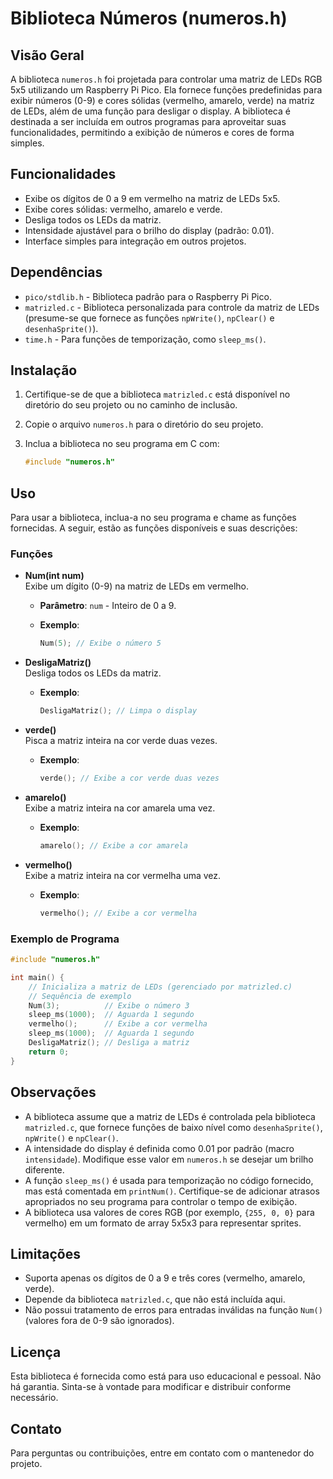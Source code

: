 # Biblioteca Números (numeros.h)

## Visão Geral

A biblioteca `numeros.h` foi projetada para controlar uma matriz de LEDs RGB 5x5 utilizando um Raspberry Pi Pico. Ela fornece funções predefinidas para exibir números (0-9) e cores sólidas (vermelho, amarelo, verde) na matriz de LEDs, além de uma função para desligar o display. A biblioteca é destinada a ser incluída em outros programas para aproveitar suas funcionalidades, permitindo a exibição de números e cores de forma simples.

## Funcionalidades

- Exibe os dígitos de 0 a 9 em vermelho na matriz de LEDs 5x5.
- Exibe cores sólidas: vermelho, amarelo e verde.
- Desliga todos os LEDs da matriz.
- Intensidade ajustável para o brilho do display (padrão: 0.01).
- Interface simples para integração em outros projetos.

## Dependências

- `pico/stdlib.h` - Biblioteca padrão para o Raspberry Pi Pico.
- `matrizled.c` - Biblioteca personalizada para controle da matriz de LEDs (presume-se que fornece as funções `npWrite()`, `npClear()` e `desenhaSprite()`).
- `time.h` - Para funções de temporização, como `sleep_ms()`.

## Instalação

1. Certifique-se de que a biblioteca `matrizled.c` está disponível no diretório do seu projeto ou no caminho de inclusão.

2. Copie o arquivo `numeros.h` para o diretório do seu projeto.

3. Inclua a biblioteca no seu programa em C com:

   ```c
   #include "numeros.h"
   ```

## Uso

Para usar a biblioteca, inclua-a no seu programa e chame as funções fornecidas. A seguir, estão as funções disponíveis e suas descrições:

### Funções

- **Num(int num)**\
  Exibe um dígito (0-9) na matriz de LEDs em vermelho.

  - **Parâmetro**: `num` - Inteiro de 0 a 9.

  - **Exemplo**:

    ```c
    Num(5); // Exibe o número 5
    ```

- **DesligaMatriz()**\
  Desliga todos os LEDs da matriz.

  - **Exemplo**:

    ```c
    DesligaMatriz(); // Limpa o display
    ```

- **verde()**\
  Pisca a matriz inteira na cor verde duas vezes.

  - **Exemplo**:

    ```c
    verde(); // Exibe a cor verde duas vezes
    ```

- **amarelo()**\
  Exibe a matriz inteira na cor amarela uma vez.

  - **Exemplo**:

    ```c
    amarelo(); // Exibe a cor amarela
    ```

- **vermelho()**\
  Exibe a matriz inteira na cor vermelha uma vez.

  - **Exemplo**:

    ```c
    vermelho(); // Exibe a cor vermelha
    ```

### Exemplo de Programa

```c
#include "numeros.h"

int main() {
    // Inicializa a matriz de LEDs (gerenciado por matrizled.c)
    // Sequência de exemplo
    Num(3);          // Exibe o número 3
    sleep_ms(1000);  // Aguarda 1 segundo
    vermelho();      // Exibe a cor vermelha
    sleep_ms(1000);  // Aguarda 1 segundo
    DesligaMatriz(); // Desliga a matriz
    return 0;
}
```

## Observações

- A biblioteca assume que a matriz de LEDs é controlada pela biblioteca `matrizled.c`, que fornece funções de baixo nível como `desenhaSprite()`, `npWrite()` e `npClear()`.
- A intensidade do display é definida como 0.01 por padrão (macro `intensidade`). Modifique esse valor em `numeros.h` se desejar um brilho diferente.
- A função `sleep_ms()` é usada para temporização no código fornecido, mas está comentada em `printNum()`. Certifique-se de adicionar atrasos apropriados no seu programa para controlar o tempo de exibição.
- A biblioteca usa valores de cores RGB (por exemplo, `{255, 0, 0}` para vermelho) em um formato de array 5x5x3 para representar sprites.

## Limitações

- Suporta apenas os dígitos de 0 a 9 e três cores (vermelho, amarelo, verde).
- Depende da biblioteca `matrizled.c`, que não está incluída aqui.
- Não possui tratamento de erros para entradas inválidas na função `Num()` (valores fora de 0-9 são ignorados).

## Licença

Esta biblioteca é fornecida como está para uso educacional e pessoal. Não há garantia. Sinta-se à vontade para modificar e distribuir conforme necessário.

## Contato

Para perguntas ou contribuições, entre em contato com o mantenedor do projeto.